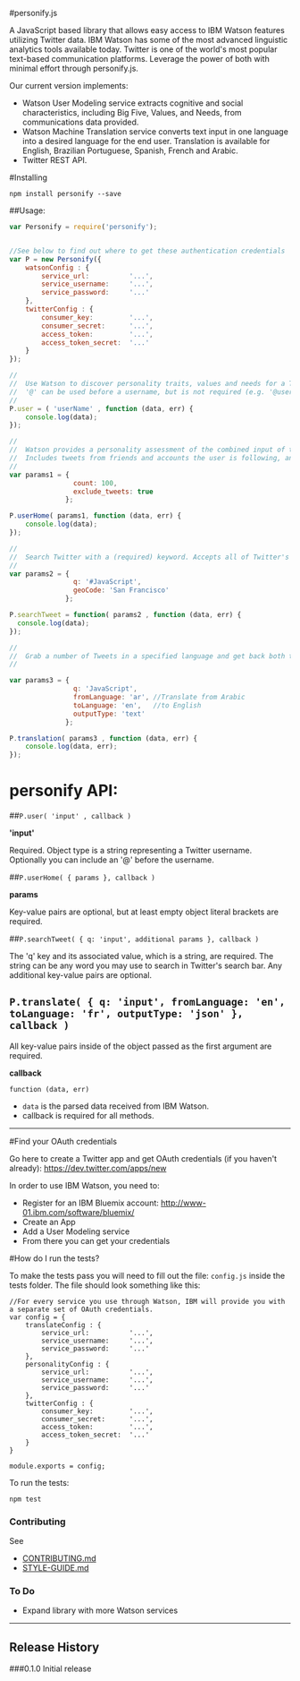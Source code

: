 #personify.js

A JavaScript based library that allows easy access to IBM Watson features utilizing Twitter data. IBM Watson has some of the most advanced linguistic analytics tools available today. Twitter is one of the world's most popular text-based communication platforms. Leverage the power of both with minimal effort through personify.js. 

Our current version implements:

- Watson User Modeling service extracts cognitive and social characteristics, including Big Five, Values, and Needs, from communications data provided.
- Watson Machine Translation service converts text input in one language into a desired language for the end user. Translation is available for English, Brazilian Portuguese, Spanish, French and Arabic.
- Twitter REST API.

#Installing

```
npm install personify --save
```

##Usage:

```javascript
var Personify = require('personify');


//See below to find out where to get these authentication credentials
var P = new Personify({
    watsonConfig : {
        service_url:          '...',
        service_username:     '...',
        service_password:     '...'
    },
    twitterConfig : {
        consumer_key:         '...',
        consumer_secret:      '...',
        access_token:         '...',
        access_token_secret:  '...'
    }
});

//
//  Use Watson to discover personality traits, values and needs for a Twitter user
//  '@' can be used before a username, but is not required (e.g. '@userName')
//
P.user = ( 'userName' , function (data, err) {
    console.log(data);
});

//
//  Watson provides a personality assessment of the combined input of tweets in a user's home timeline
//  Includes tweets from friends and accounts the user is following, and their retweets
//
var params1 = { 
                count: 100, 
                exclude_tweets: true 
              };

P.userHome( params1, function (data, err) {
    console.log(data);
});

//
//  Search Twitter with a (required) keyword. Accepts all of Twitter's optional search parameters and a few additional ones we've created for your convenience.
//
var params2 = { 
                q: '#JavaScript', 
                geoCode: 'San Francisco'
              };

P.searchTweet = function( params2 , function (data, err) {
  console.log(data);
});

//
//  Grab a number of Tweets in a specified language and get back both the original text and its translation in another destination language. Most of the search parameters available here are the same as those in our searchTweet method.
//

var params3 = { 
                q: 'JavaScript', 
                fromLanguage: 'ar', //Translate from Arabic
                toLanguage: 'en',   //to English
                outputType: 'text' 
              };

P.translation( params3 , function (data, err) {
    console.log(data, err);
});

```

# personify API:

##`P.user( 'input' , callback )`

**'input'**

Required. Object type is a string representing a Twitter username. Optionally you can include an '@' before the username.

##`P.userHome( { params }, callback )`

**params**

Key-value pairs are optional, but at least empty object literal brackets are required. 

##`P.searchTweet( { q: 'input', additional params }, callback )`

The 'q' key and its associated value, which is a string, are required. The string can be any word you may use to search in Twitter's search bar. Any additional key-value pairs are optional.

## `P.translate( { q: 'input', fromLanguage: 'en', toLanguage: 'fr', outputType: 'json' }, callback )`

All key-value pairs inside of the object passed as the first argument are required. 

**callback**

`function (data, err)`

- `data` is the parsed data received from IBM Watson.
- callback is required for all methods. 

-------

#Find your OAuth credentials

Go here to create a Twitter app and get OAuth credentials (if you haven't already): https://dev.twitter.com/apps/new

In order to use IBM Watson, you need to:
- Register for an IBM Bluemix account: http://www-01.ibm.com/software/bluemix/
- Create an App
- Add a User Modeling service
- From there you can get your credentials


#How do I run the tests?

To make the tests pass you will need to fill out the file: `config.js` inside the tests folder. The file should look something like this:

```
//For every service you use through Watson, IBM will provide you with a separate set of OAuth credentials.
var config = {
    translateConfig : {
        service_url:          '...',
        service_username:     '...',
        service_password:     '...'
    },
    personalityConfig : {
        service_url:          '...',
        service_username:     '...',
        service_password:     '...'
    },
    twitterConfig : {
        consumer_key:         '...',
        consumer_secret:      '...',
        access_token:         '...',
        access_token_secret:  '...'
    }
}

module.exports = config;
```

To run the tests:

```
npm test
```

### Contributing

See 

- [CONTRIBUTING.md](CONTRIBUTING.md)
- [STYLE-GUIDE.md](STYLE-GUIDE.md) 

### To Do

- Expand library with more Watson services

-------


## Release History

###0.1.0 Initial release

